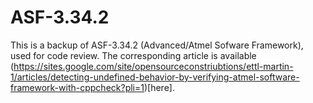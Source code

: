 # ASF-3.34.2
This is a backup of ASF-3.34.2 (Advanced/Atmel Sofware Framework), used for code review. 
The corresponding article is available (https://sites.google.com/site/opensourceconstriubtions/ettl-martin-1/articles/detecting-undefined-behavior-by-verifying-atmel-software-framework-with-cppcheck?pli=1)[here].
